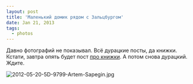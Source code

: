 ```yaml
---
layout: post
title: 'Маленький домик рядом с Зальцбургом'
date: Jan 21, 2013
tags:
  - photos
---
```


Давно фотографий не показывал. Всё дурацкие посты, да книжки. Кстати, завтра опять будет пост [про книжки](http://birdwatcher.ru/reading/ "Книги о фотографии"). А потом снова дурацкий. Ждите.

![2012-05-20-5D-9799-Artem-Sapegin.jpg](photo://87)
